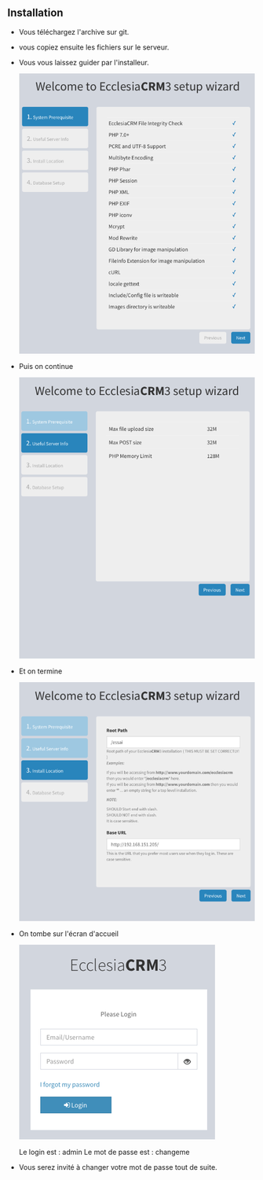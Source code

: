 ## Installation
* Vous téléchargez l'archive sur git.
* vous copiez ensuite les fichiers sur le serveur.
* Vous vous laissez guider par l'installeur.

  ![Screenshot](../../img/installation/Install1.png)
  
* Puis on continue

  ![Screenshot](../../img/installation/Install2.png)
  
* Et on termine

  ![Screenshot](../../img/installation/Install3.png)
  
* On tombe sur l'écran d'accueil

  ![Screenshot](../../img/installation/Install5.png)
  
  Le login est        : admin
  Le mot de passe est : changeme
  
* Vous serez invité à changer votre mot de passe tout de suite.
